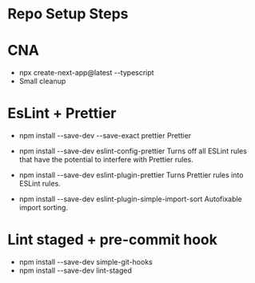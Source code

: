 # Repo Setup Steps 

# CNA
- npx create-next-app@latest --typescript
- Small cleanup

# EsLint + Prettier
- npm install --save-dev --save-exact prettier
Prettier

- npm install --save-dev eslint-config-prettier 
Turns off all ESLint rules that have the potential to interfere with Prettier rules.

- npm install --save-dev eslint-plugin-prettier
Turns Prettier rules into ESLint rules.

- npm install --save-dev eslint-plugin-simple-import-sort
Autofixable import sorting.

# Lint staged + pre-commit hook
- npm install --save-dev simple-git-hooks
- npm install --save-dev lint-staged